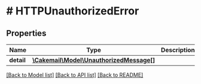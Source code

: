 # # HTTPUnauthorizedError

## Properties

Name | Type | Description | Notes
------------ | ------------- | ------------- | -------------
**detail** | [**\Cakemail\Model\UnauthorizedMessage[]**](UnauthorizedMessage.md) |  | 

[[Back to Model list]](../../README.md#documentation-for-models) [[Back to API list]](../../README.md#documentation-for-api-endpoints) [[Back to README]](../../README.md)


